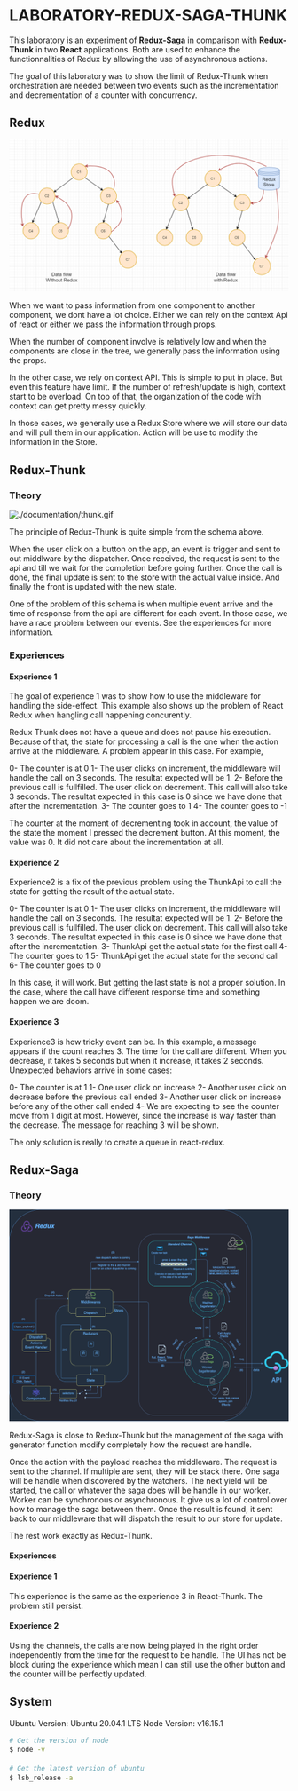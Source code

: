 # LABORATORY-REDUX-SAGA-THUNK

This laboratory is an experiment of **Redux-Saga** in comparison with **Redux-Thunk** in two **React** applications. Both are used to enhance the functionnalities of Redux by allowing the use of asynchronous actions.

The goal of this laboratory was to show the limit of Redux-Thunk when orchestration are needed between two events such as the incrementation and decrementation of a counter with concurrency.

## Redux

![./documentation/redux.png](./documentation/redux.png)

When we want to pass information from one component to another component, we dont have a lot choice. Either we can rely on the context Api of react or either we pass the information through props.

When the number of component involve is relatively low and when the components are close in the tree, we generally pass the information using the props.

In the other case, we rely on context API. This is simple to put in place. But even this feature have limit. If the number of refresh/update is high, context start to be overload. On top of that, the organization of the code with context can get pretty messy quickly.

In those cases, we generally use a Redux Store where we will store our data and will pull them in our application. Action will be use to modify the information in the Store.

## Redux-Thunk

### Theory

![./documentation/thunk.gif](./documentation/thunk.gif)

The principle of Redux-Thunk is quite simple from the schema above.

When the user click on a button on the app, an event is trigger and sent to out middlware by the dispatcher. Once received, the request is sent to the api and till we wait for the completion before going further. Once the call is done, the final update is sent to the store with the actual value inside. And finally the front is updated with the new state.

One of the problem of this schema is when multiple event arrive and the time of response from the api are different for each event. In those case, we have a race problem between our events. See the experiences for more information.

### Experiences

#### Experience 1

The goal of experience 1 was to show how to use the middleware for handling the side-effect. This example also shows up the problem of React Redux when hangling call happening concurently.

Redux Thunk does not have a queue and does not pause his execution. Because of that, the state for processing a call is the one when the action arrive at the middleware. A problem appear in this case. For example,

0- The counter is at 0
1- The user clicks on increment, the middleware will handle the call on 3 seconds. The resultat expected will be 1.
2- Before the previous call is fullfilled. The user click on decrement. This call will also take 3 seconds. The resultat expected in this case is 0 since we have done that after the incrementation.
3- The counter goes to 1
4- The counter goes to -1

The counter at the moment of decrementing took in account, the value of the state the moment I pressed the decrement button. At this moment, the value was 0. It did not care about the incrementation at all.

#### Experience 2

Experience2 is a fix of the previous problem using the ThunkApi to call the state for getting the result of the actual state.

0- The counter is at 0
1- The user clicks on increment, the middleware will handle the call on 3 seconds. The resultat expected will be 1.
2- Before the previous call is fullfilled. The user click on decrement. This call will also take 3 seconds. The resultat expected in this case is 0 since we have done that after the incrementation.
3- ThunkApi get the actual state for the first call
4- The counter goes to 1
5- ThunkApi get the actual state for the second call
6- The counter goes to 0

In this case, it will work. But getting the last state is not a proper solution. In the case, where the call have different response time and something happen we are doom.

#### Experience 3

Experience3 is how tricky event can be. In this example, a message appears if the count reaches 3. The time for the call are different. When you decrease, it takes 5 seconds but when it increase, it takes 2 seconds. Unexpected behaviors arrive in some cases:

0- The counter is at 1
1- One user click on increase
2- Another user click on decrease before the previous call ended
3- Another user click on increase before any of the other call ended
4- We are expecting to see the counter move from 1 digit at most. However, since the increase is way faster than the decrease. The message for reaching 3 will be shown.

The only solution is really to create a queue in react-redux.

## Redux-Saga

### Theory

![./documentation/saga.png](./documentation/saga.png)

Redux-Saga is close to Redux-Thunk but the management of the saga with generator function modify completely how the request are handle.

Once the action with the payload reaches the middleware. The request is sent to the channel. If multiple are sent, they will be stack there. One saga will be handle when discovered by the watchers. The next yield will be started, the call or whatever the saga does will be handle in our worker. Worker can be synchronous or asynchronous. It give us a lot of control over how to manage the saga between them. Once the result is found, it sent back to our middleware that will dispatch the result to our store for update.

The rest work exactly as Redux-Thunk.

#### Experiences

#### Experience 1

This experience is the same as the experience 3 in React-Thunk. The problem still persist.

#### Experience 2

Using the channels, the calls are now being played in the right order independently from the time for the request to be handle. The UI has not be block during the experience which mean I can still use the other button and the counter will be perfectly updated.

## System

Ubuntu Version: Ubuntu 20.04.1 LTS
Node Version: v16.15.1

```bash
# Get the version of node
$ node -v

# Get the latest version of ubuntu
$ lsb_release -a
```
